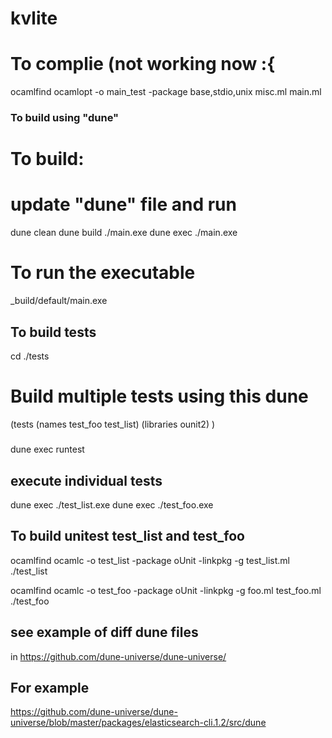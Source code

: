 # kvlite

# To complie (not working now :{

ocamlfind ocamlopt -o main_test -package base,stdio,unix  misc.ml  main.ml  

### To build using "dune"

# To build:
# update "dune" file and run

dune clean
dune build ./main.exe
dune exec  ./main.exe

# To run the executable
_build/default/main.exe



## To build tests
cd ./tests
# Build multiple tests using this dune
(tests
  (names test_foo test_list)
  (libraries ounit2)
)


#####
dune exec runtest

## execute individual tests
dune exec ./test_list.exe
dune exec ./test_foo.exe



## To build unitest test_list and test_foo
ocamlfind ocamlc -o test_list -package oUnit -linkpkg -g  test_list.ml
./test_list

ocamlfind ocamlc -o test_foo -package oUnit -linkpkg -g foo.ml test_foo.ml
./test_foo 


## see example of diff dune files
in https://github.com/dune-universe/dune-universe/
## For example
https://github.com/dune-universe/dune-universe/blob/master/packages/elasticsearch-cli.1.2/src/dune

